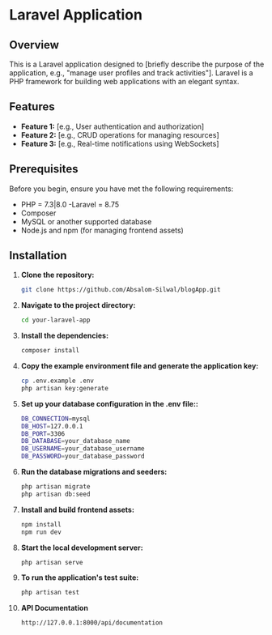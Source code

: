 # Laravel Application

## Overview

This is a Laravel application designed to [briefly describe the purpose of the application, e.g., "manage user profiles and track activities"]. Laravel is a PHP framework for building web applications with an elegant syntax.

## Features

- **Feature 1:** [e.g., User authentication and authorization]
- **Feature 2:** [e.g., CRUD operations for managing resources]
- **Feature 3:** [e.g., Real-time notifications using WebSockets]

## Prerequisites

Before you begin, ensure you have met the following requirements:

- PHP = 7.3|8.0
-Laravel = 8.75
- Composer
- MySQL or another supported database
- Node.js and npm (for managing frontend assets)

## Installation

1. **Clone the repository:**

   ```bash
   git clone https://github.com/Absalom-Silwal/blogApp.git

2. **Navigate to the project directory:**
    ```bash
    cd your-laravel-app

3. **Install the dependencies:**
    ```bash
    composer install

4. **Copy the example environment file and generate the application key:**
    ```bash
    cp .env.example .env
    php artisan key:generate

5. **Set up your database configuration in the .env file::**
    ```bash
    DB_CONNECTION=mysql
    DB_HOST=127.0.0.1
    DB_PORT=3306
    DB_DATABASE=your_database_name
    DB_USERNAME=your_database_username
    DB_PASSWORD=your_database_password

6. **Run the database migrations and seeders:**
    ```bash
    php artisan migrate
    php artisan db:seed

7. **Install and build frontend assets:**
    ```bash
    npm install
    npm run dev


8. **Start the local development server:**
    ```bash
    php artisan serve

9. **To run the application's test suite:**
    ```bash
    php artisan test

10. **API Documentation**
    ```bash
    http://127.0.0.1:8000/api/documentation